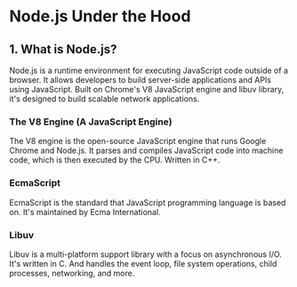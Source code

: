 # Node.js Under the Hood

## 1. What is Node.js?

Node.js is a runtime environment for executing JavaScript code outside of a browser. It allows developers to build server-side applications and APIs using JavaScript. Built on Chrome's V8 JavaScript engine and libuv library, it's designed to build scalable network applications.

### The V8 Engine (A JavaScript Engine)

The V8 engine is the open-source JavaScript engine that runs Google Chrome and Node.js. It parses and compiles JavaScript code into machine code, which is then executed by the CPU. Written in C++.

### EcmaScript

EcmaScript is the standard that JavaScript programming language is based on. It's maintained by Ecma International.

### Libuv

Libuv is a multi-platform support library with a focus on asynchronous I/O. It's written in C. And handles the event loop, file system operations, child processes, networking, and more.


